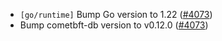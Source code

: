 - `[go/runtime]` Bump Go version to 1.22
  ([\#4073](https://github.com/cometbft/cometbft/pull/4073))
- Bump cometbft-db version to v0.12.0
  ([\#4073](https://github.com/cometbft/cometbft/pull/4073))
